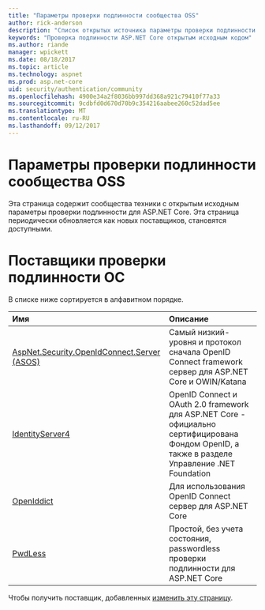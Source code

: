 ```yaml
---
title: "Параметры проверки подлинности сообщества OSS"
author: rick-anderson
description: "Список открытых источника параметры проверки подлинности для ASP.NET Core."
keywords: "Проверка подлинности ASP.NET Core открытым исходным кодом"
ms.author: riande
manager: wpickett
ms.date: 08/18/2017
ms.topic: article
ms.technology: aspnet
ms.prod: asp.net-core
uid: security/authentication/community
ms.openlocfilehash: 4900e34a2f8036bb997dd368a921c79410f77a33
ms.sourcegitcommit: 9cdbfd0d670d70b9c354216aabee260c52dad5ee
ms.translationtype: MT
ms.contentlocale: ru-RU
ms.lasthandoff: 09/12/2017
---
```

# <a name="community-oss-authentication-options"></a>Параметры проверки подлинности сообщества OSS

Эта страница содержит сообщества техники с открытым исходным параметры проверки подлинности для ASP.NET Core. Эта страница периодически обновляется как новых поставщиков, становятся доступными.

# <a name="oss-authentication-providers"></a>Поставщики проверки подлинности ОС

В списке ниже сортируется в алфавитном порядке.

| Имя | Описание |
|:--------------|:------------------|
| [AspNet.Security.OpenIdConnect.Server (ASOS)](https://github.com/aspnet-contrib/AspNet.Security.OpenIdConnect.Server) | Самый низкий-уровня и протокол сначала OpenID Connect framework сервер для ASP.NET Core и OWIN/Katana |
| [IdentityServer4](https://identityserver.io/) | OpenID Connect и OAuth 2.0 framework для ASP.NET Core - официально сертифицирована Фондом OpenID, а также в разделе Управление .NET Foundation |
| [OpenIddict](https://github.com/openiddict/openiddict-core) | Для использования OpenID Connect сервер для ASP.NET Core  |
| [PwdLess](https://github.com/pwdless/pwdless) | Простой, без учета состояния, passwordless проверки подлинности для ASP.NET Core  |

Чтобы получить поставщик, добавленных [изменить эту страницу](https://github.com/login?return_to=https%3A%2F%2Fgithub.com%2Faspnet%2FDocs%2Fedit%2Fmaster%2Faspnetcore%2Fsecurity%2Fauthentication%2Fcommunity.md).
